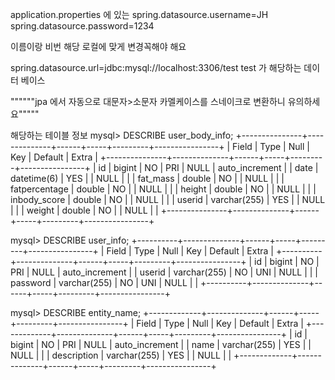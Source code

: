 application.properties 에 있는 
spring.datasource.username=JH
spring.datasource.password=1234 

이름이랑 비번 해당 로컬에 맞게 변경꼭해야 해요

spring.datasource.url=jdbc:mysql://localhost:3306/test
test 가 해당하는 데이터 베이스





""""""jpa 에서 자동으로 대문자>소문자 카멜케이스를 스네이크로 변환하니 유의하세요"""""



해당하는 테이블 정보
mysql> DESCRIBE user_body_info;
+---------------+--------------+------+-----+---------+----------------+
| Field         | Type         | Null | Key | Default | Extra          |
+---------------+--------------+------+-----+---------+----------------+
| id            | bigint       | NO   | PRI | NULL    | auto_increment |
| date          | datetime(6)  | YES  |     | NULL    |                |
| fat_mass      | double       | NO   |     | NULL    |                |
| fatpercentage | double       | NO   |     | NULL    |                |
| height        | double       | NO   |     | NULL    |                |
| inbody_score  | double       | NO   |     | NULL    |                |
| userid        | varchar(255) | YES  |     | NULL    |                |
| weight        | double       | NO   |     | NULL    |                |
+---------------+--------------+------+-----+---------+----------------+


mysql> DESCRIBE user_info;
+----------+--------------+------+-----+---------+----------------+
| Field    | Type         | Null | Key | Default | Extra          |
+----------+--------------+------+-----+---------+----------------+
| id       | bigint       | NO   | PRI | NULL    | auto_increment |
| userid   | varchar(255) | NO   | UNI | NULL    |                |
| password | varchar(255) | NO   | UNI | NULL    |                |
+----------+--------------+------+-----+---------+----------------+

mysql> DESCRIBE entity_name;
+-------------+--------------+------+-----+---------+----------------+
| Field       | Type         | Null | Key | Default | Extra          |
+-------------+--------------+------+-----+---------+----------------+
| id          | bigint       | NO   | PRI | NULL    | auto_increment |
| name        | varchar(255) | YES  |     | NULL    |                |
| description | varchar(255) | YES  |     | NULL    |                |
+-------------+--------------+------+-----+---------+----------------+
